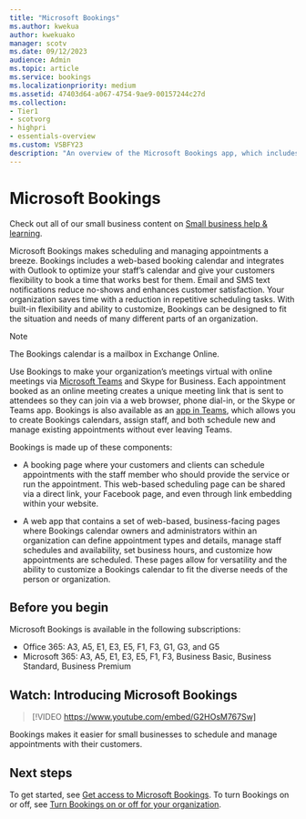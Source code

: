 ```yaml
---
title: "Microsoft Bookings"
ms.author: kwekua
author: kwekuako
manager: scotv
ms.date: 09/12/2023
audience: Admin
ms.topic: article
ms.service: bookings
ms.localizationpriority: medium
ms.assetid: 47403d64-a067-4754-9ae9-00157244c27d
ms.collection: 
- Tier1
- scotvorg
- highpri
- essentials-overview
ms.custom: VSBFY23
description: "An overview of the Microsoft Bookings app, which includes a web-based booking calendar and integrates with Outlook to optimize your staff’s calendar and give your customers flexibility to book appointments."
---
```


# Microsoft Bookings

Check out all of our small business content on [Small business help & learning](https://go.microsoft.com/fwlink/?linkid=2224585).

Microsoft Bookings makes scheduling and managing appointments a breeze. Bookings includes a web-based booking calendar and integrates with Outlook to optimize your staff’s calendar and give your customers flexibility to book a time that works best for them. Email and SMS text notifications reduce no-shows and enhances customer satisfaction. Your organization saves time with a reduction in repetitive scheduling tasks. With built-in flexibility and ability to customize, Bookings can be designed to fit the situation and needs of many different parts of an organization.

> [!NOTE]
> The Bookings calendar is a mailbox in Exchange Online.

Use Bookings to make your organization’s meetings virtual with online meetings via [Microsoft Teams](https://support.microsoft.com/office/overview-of-the-bookings-app-in-teams-7b8569e1-0c8a-444e-b712-d9968b05110b) and Skype for Business. Each appointment booked as an online meeting creates a unique meeting link that is sent to attendees so they can join via a web browser, phone dial-in, or the Skype or Teams app. Bookings is also available as an [app in Teams](https://support.microsoft.com/office/overview-of-the-bookings-app-in-teams-7b8569e1-0c8a-444e-b712-d9968b05110b), which allows you to create Bookings calendars, assign staff, and both schedule new and manage existing appointments without ever leaving Teams.

Bookings is made up of these components:

- A booking page where your customers and clients can schedule appointments with the staff member who should provide the service or run the appointment. This web-based scheduling page can be shared via a direct link, your Facebook page, and even through link embedding within your website.

- A web app that contains a set of web-based, business-facing pages where Bookings calendar owners and administrators within an organization can define appointment types and details, manage staff schedules and availability, set business hours, and customize how appointments are scheduled. These pages allow for versatility and the ability to customize a Bookings calendar to fit the diverse needs of the person or organization.

## Before you begin

Microsoft Bookings is available in the following subscriptions:

- Office 365: A3, A5, E1, E3, E5, F1, F3, G1, G3, and G5
- Microsoft 365: A3, A5, E1, E3, E5, F1, F3, Business Basic, Business Standard, Business Premium

## Watch: Introducing Microsoft Bookings

> [!VIDEO https://www.youtube.com/embed/G2HOsM767Sw]

Bookings makes it easier for small businesses to schedule and manage appointments with their customers.

## Next steps

To get started, see [Get access to Microsoft Bookings](get-access.md). To turn Bookings on or off, see [Turn Bookings on or off for your organization](turn-bookings-on-or-off.md).
